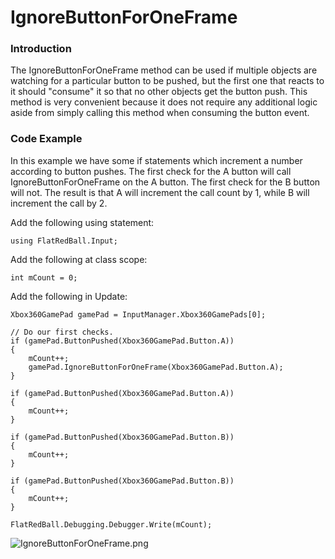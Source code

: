 # IgnoreButtonForOneFrame

### Introduction

The IgnoreButtonForOneFrame method can be used if multiple objects are watching for a particular button to be pushed, but the first one that reacts to it should "consume" it so that no other objects get the button push. This method is very convenient because it does not require any additional logic aside from simply calling this method when consuming the button event.

### Code Example

In this example we have some if statements which increment a number according to button pushes. The first check for the A button will call IgnoreButtonForOneFrame on the A button. The first check for the B button will not. The result is that A will increment the call count by 1, while B will increment the call by 2.

Add the following using statement:

```
using FlatRedBall.Input;
```

Add the following at class scope:

```
int mCount = 0;
```

Add the following in Update:

```
Xbox360GamePad gamePad = InputManager.Xbox360GamePads[0];

// Do our first checks.  
if (gamePad.ButtonPushed(Xbox360GamePad.Button.A))
{
    mCount++;
    gamePad.IgnoreButtonForOneFrame(Xbox360GamePad.Button.A);
}

if (gamePad.ButtonPushed(Xbox360GamePad.Button.A))
{
    mCount++;
}

if (gamePad.ButtonPushed(Xbox360GamePad.Button.B))
{
    mCount++;
}

if (gamePad.ButtonPushed(Xbox360GamePad.Button.B))
{
    mCount++;
}

FlatRedBall.Debugging.Debugger.Write(mCount);
```

![IgnoreButtonForOneFrame.png](../../../../.gitbook/assets/migrated\_media-IgnoreButtonForOneFrame.png)
